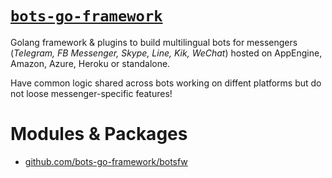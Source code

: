 # [`bots-go-framework`](https://github.com/bots-go-framework)

Golang framework & plugins to build multilingual bots for messengers (_Telegram, FB Messenger, Skype, Line, Kik, WeChat_)
hosted on AppEngine, Amazon, Azure, Heroku or standalone.

Have common logic shared across bots working on diffent platforms but do not loose messenger-specific features!

# Modules & Packages

- [github.com/bots-go-framework/botsfw](https://github.com/bots-go-framework/botsfw)
